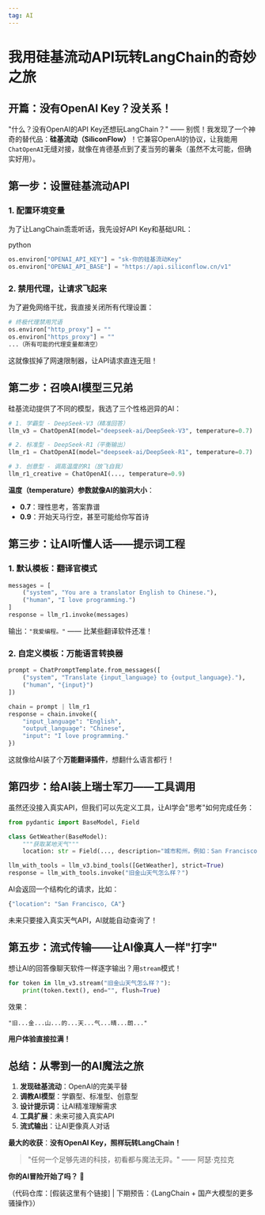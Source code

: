 ```yaml
---
tag: AI
---
```


# 我用硅基流动API玩转LangChain的奇妙之旅

## **开篇：没有OpenAI Key？没关系！**

"什么？没有OpenAI的API Key还想玩LangChain？" —— 别慌！我发现了一个神奇的替代品：**硅基流动（SiliconFlow）**！它兼容OpenAI的协议，让我能用`ChatOpenAI`无缝对接，就像在肯德基点到了麦当劳的薯条（虽然不太可能，但确实好用）。


## **第一步：设置硅基流动API**

### **1. 配置环境变量**

为了让LangChain乖乖听话，我先设好API Key和基础URL：

python


```python
os.environ["OPENAI_API_KEY"] = "sk-你的硅基流动Key"
os.environ["OPENAI_API_BASE"] = "https://api.siliconflow.cn/v1"
```

### **2. 禁用代理，让请求飞起来**

为了避免网络干扰，我直接关闭所有代理设置：


```python
# 终极代理禁用咒语
os.environ["http_proxy"] = ""
os.environ["https_proxy"] = ""
...（所有可能的代理变量都清空）
```

这就像拔掉了网速限制器，让API请求直连无阻！


## **第二步：召唤AI模型三兄弟**

硅基流动提供了不同的模型，我选了三个性格迥异的AI：

```python
# 1. 学霸型 - DeepSeek-V3（精准回答）
llm_v3 = ChatOpenAI(model="deepseek-ai/DeepSeek-V3", temperature=0.7)

# 2. 标准型 - DeepSeek-R1（平衡输出）
llm_r1 = ChatOpenAI(model="deepseek-ai/DeepSeek-R1", temperature=0.7)

# 3. 创意型 - 调高温度的R1（放飞自我）
llm_r1_creative = ChatOpenAI(..., temperature=0.9)
```

**温度（temperature）参数就像AI的脑洞大小**：

- **0.7**：理性思考，答案靠谱
- **0.9**：开始天马行空，甚至可能给你写首诗


## **第三步：让AI听懂人话——提示词工程**

### **1. 默认模板：翻译官模式**


```python
messages = [
    ("system", "You are a translator English to Chinese."),
    ("human", "I love programming.")
]
response = llm_r1.invoke(messages)
```

输出：`"我爱编程。"` —— 比某些翻译软件还准！

### **2. 自定义模板：万能语言转换器**


```python
prompt = ChatPromptTemplate.from_messages([
    ("system", "Translate {input_language} to {output_language}."),
    ("human", "{input}")
])

chain = prompt | llm_r1
response = chain.invoke({
    "input_language": "English",
    "output_language": "Chinese",
    "input": "I love programming."
})
```

这就像给AI装了个**万能翻译插件**，想翻什么语言都行！


## **第四步：给AI装上瑞士军刀——工具调用**

虽然还没接入真实API，但我们可以先定义工具，让AI学会"思考"如何完成任务：


```python
from pydantic import BaseModel, Field

class GetWeather(BaseModel):
    """获取某地天气"""
    location: str = Field(..., description="城市和州，例如：San Francisco, CA")

llm_with_tools = llm_v3.bind_tools([GetWeather], strict=True)
response = llm_with_tools.invoke("旧金山天气怎么样？")
```

AI会返回一个结构化的请求，比如：


```python
{"location": "San Francisco, CA"}
```

未来只要接入真实天气API，AI就能自动查询了！


## **第五步：流式传输——让AI像真人一样"打字"**

想让AI的回答像聊天软件一样逐字输出？用`stream`模式！


```python
for token in llm_v3.stream("旧金山天气怎么样？"):
    print(token.text(), end="", flush=True)
```

效果：

`"旧...金...山...的...天...气...晴...朗..."`

**用户体验直接拉满！**


## **总结：从零到一的AI魔法之旅**

1. **发现硅基流动**：OpenAI的完美平替
2. **调教AI模型**：学霸型、标准型、创意型
3. **设计提示词**：让AI精准理解需求
4. **工具扩展**：未来可接入真实API
5. **流式输出**：让AI更像真人对话

**最大的收获**：**没有OpenAI Key，照样玩转LangChain！**

> "任何一个足够先进的科技，初看都与魔法无异。" —— 阿瑟·克拉克
> 

**你的AI冒险开始了吗？** 🚀

（代码仓库：[假装这里有个链接] | 下期预告：《LangChain + 国产大模型的更多骚操作》）